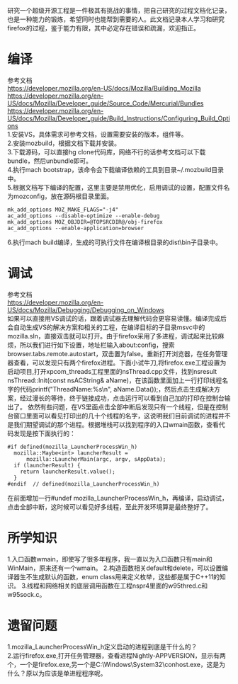 ﻿---
categories: [浏览器开发]
tags: [浏览器开发,FireFox,C++,编译,调试,VS,mozilla,Windows]
---
研究一个超级开源工程是一件极其有挑战的事情，把自己研究的过程文档化记录，也是一种能力的锻炼，希望同时也能帮到需要的人。此文档记录本人学习和研究firefox的过程，鉴于能力有限，其中必定存在错误和疏漏，欢迎指正。  

# 编译
参考文档  
https://developer.mozilla.org/en-US/docs/Mozilla/Building_Mozilla  
https://developer.mozilla.org/en-US/docs/Mozilla/Developer_guide/Source_Code/Mercurial/Bundles  
https://developer.mozilla.org/en-US/docs/Mozilla/Developer_guide/Build_Instructions/Configuring_Build_Options  
1.安装VS，具体需求可参考文档，设置需要安装的版本，组件等。  
2.安装mozbuild，根据文档下载并安装。  
3.下载源码，可以直接hg clone代码库，网络不行的话参考文档可以下载bundle，然后unbundle即可。  
4.执行mach bootstrap，该命令会下载编译依赖的工具到目录~/.mozbuild目录中。  
5.根据文档写下编译的配置，这里主要是禁用优化，启用调试的设置，配置文件名为mozconfig，放在源码根目录里面。  
```
mk_add_options MOZ_MAKE_FLAGS="-j4"
ac_add_options --disable-optimize --enable-debug
mk_add_options MOZ_OBJDIR=@TOPSRCDIR@/obj-firefox
ac_add_options --enable-application=browser
```
6.执行mach build编译，生成的可执行文件在编译根目录的dist\bin子目录中。  
# 调试
参考文档  
https://developer.mozilla.org/en-US/docs/Mozilla/Debugging/Debugging_on_Windows  
如果可以直接用VS调试的话，跟着调试器去理解代码会更容易读懂。编译完成后会自动生成VS的解决方案和相关的工程，在编译目标的子目录msvc中的mozilla.sln，直接双击就可以打开。由于firefox采用了多进程，调试起来比较麻烦，所以我们进行如下设置，地址栏输入about:config，搜索browser.tabs.remote.autostart，双击置为false。重新打开浏览器，在任务管理器查看，可以发现只有两个firefox进程。下面小试牛刀,将firefox.exe工程设置为启动项目,打开xpcom_threads工程里面的nsThread.cpp文件，找到nsresult nsThread::Init(const nsACString& aName)，在该函数里面加上一行打印线程名字的代码printf("ThreadName:%s\n", aName.Data());，然后点击生成解决方案，经过漫长的等待，终于链接成功，点击运行可以看到自己加的打印在控制台输出了。  依然有些问题，在VS里面点击全部中断后发现只有一个线程，但是在控制台窗口里面可以看见打印出的几十个线程的名字，这说明我们目前调试的进程并不是我们期望调试的那个进程。根据堆栈可以找到程序的入口wmain函数，查看代码发现是按下面执行的：
```
#if defined(mozilla_LauncherProcessWin_h)
  mozilla::Maybe<int> launcherResult =
      mozilla::LauncherMain(argc, argv, sAppData);
  if (launcherResult) {
    return launcherResult.value();
  }
#endif  // defined(mozilla_LauncherProcessWin_h)
```
在前面增加一行#undef mozilla_LauncherProcessWin_h，再编译，启动调试，点击全部中断，这时候可以看见好多线程，至此开发环境算是最终整好了。  
# 所学知识
1.入口函数wmain，即使写了很多年程序，我一直以为入口函数只有main和WinMain，原来还有一个wmain。
2.构造函数相关default和delete，可以设置编译器生不生成默认的函数，enum class用来定义枚举，这些都是属于C++11的知识。
3.线程和网络相关的底层调用函数在工程nspr4里面的w95thred.c和w95sock.c。
# 遗留问题
1.mozilla_LauncherProcessWin_h定义启动的进程到底是干什么的？  
2.运行firefox.exe,打开任务管理器，查看进程Nightly-APPVERSION，显示有两个，一个是firefox.exe,另一个是C:\Windows\System32\conhost.exe，这是为什么？原以为应该是单进程程序呢。